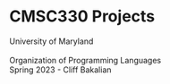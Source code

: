 # CMSC330 Projects

University of Maryland \
\
Organization of Programming Languages \
Spring 2023 - Cliff Bakalian
